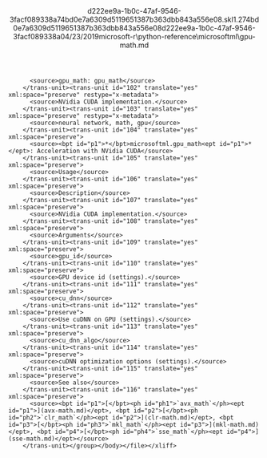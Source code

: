 <?xml version="1.0"?><xliff version="1.2" xmlns="urn:oasis:names:tc:xliff:document:1.2" xmlns:xsi="http://www.w3.org/2001/XMLSchema-instance" xsi:schemaLocation="urn:oasis:names:tc:xliff:document:1.2 xliff-core-1.2-transitional.xsd"><file datatype="xml" original="gpu-math.md" source-language="en-US" target-language="en-US"><header><tool tool-id="mdxliff" tool-name="mdxliff" tool-version="1.0-1931010" tool-company="Microsoft" /><xliffext:skl_file_name xmlns:xliffext="urn:microsoft:content:schema:xliffextensions">d222ee9a-1b0c-47af-9546-3facf089338a74bd0e7a6309d5119651387b363dbb843a556e08.skl</xliffext:skl_file_name><xliffext:version xmlns:xliffext="urn:microsoft:content:schema:xliffextensions">1.2</xliffext:version><xliffext:ms.openlocfilehash xmlns:xliffext="urn:microsoft:content:schema:xliffextensions">74bd0e7a6309d5119651387b363dbb843a556e08</xliffext:ms.openlocfilehash><xliffext:ms.sourcegitcommit xmlns:xliffext="urn:microsoft:content:schema:xliffextensions">d222ee9a-1b0c-47af-9546-3facf089338a</xliffext:ms.sourcegitcommit><xliffext:ms.lasthandoff xmlns:xliffext="urn:microsoft:content:schema:xliffextensions">04/23/2019</xliffext:ms.lasthandoff><xliffext:ms.openlocfilepath xmlns:xliffext="urn:microsoft:content:schema:xliffextensions">microsoft-r\python-reference\microsoftml\gpu-math.md</xliffext:ms.openlocfilepath></header><body><group id="content" extype="content"><trans-unit id="101" translate="yes" xml:space="preserve" restype="x-metadata">
          <source>gpu_math: gpu_math</source>
        </trans-unit><trans-unit id="102" translate="yes" xml:space="preserve" restype="x-metadata">
          <source>NVidia CUDA implementation.</source>
        </trans-unit><trans-unit id="103" translate="yes" xml:space="preserve" restype="x-metadata">
          <source>neural network, math, gpu</source>
        </trans-unit><trans-unit id="104" translate="yes" xml:space="preserve">
          <source><bpt id="p1">*</bpt>microsoftml.gpu_math<ept id="p1">*</ept>: Acceleration with NVidia CUDA</source>
        </trans-unit><trans-unit id="105" translate="yes" xml:space="preserve">
          <source>Usage</source>
        </trans-unit><trans-unit id="106" translate="yes" xml:space="preserve">
          <source>Description</source>
        </trans-unit><trans-unit id="107" translate="yes" xml:space="preserve">
          <source>NVidia CUDA implementation.</source>
        </trans-unit><trans-unit id="108" translate="yes" xml:space="preserve">
          <source>Arguments</source>
        </trans-unit><trans-unit id="109" translate="yes" xml:space="preserve">
          <source>gpu_id</source>
        </trans-unit><trans-unit id="110" translate="yes" xml:space="preserve">
          <source>GPU device id (settings).</source>
        </trans-unit><trans-unit id="111" translate="yes" xml:space="preserve">
          <source>cu_dnn</source>
        </trans-unit><trans-unit id="112" translate="yes" xml:space="preserve">
          <source>Use cuDNN on GPU (settings).</source>
        </trans-unit><trans-unit id="113" translate="yes" xml:space="preserve">
          <source>cu_dnn_algo</source>
        </trans-unit><trans-unit id="114" translate="yes" xml:space="preserve">
          <source>cuDNN optimization options (settings).</source>
        </trans-unit><trans-unit id="115" translate="yes" xml:space="preserve">
          <source>See also</source>
        </trans-unit><trans-unit id="116" translate="yes" xml:space="preserve">
          <source><bpt id="p1">[</bpt><ph id="ph1">`avx_math`</ph><ept id="p1">](avx-math.md)</ept>, <bpt id="p2">[</bpt><ph id="ph2">`clr_math`</ph><ept id="p2">](clr-math.md)</ept>, <bpt id="p3">[</bpt><ph id="ph3">`mkl_math`</ph><ept id="p3">](mkl-math.md)</ept>, <bpt id="p4">[</bpt><ph id="ph4">`sse_math`</ph><ept id="p4">](sse-math.md)</ept></source>
        </trans-unit></group></body></file></xliff>